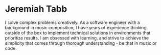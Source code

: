 # Jeremiah Tabb

I solve complex problems creatively. As a software engineer with a background in music composition, I have years of experience thinking outside of the box to implement technical solutions in environments that prioritize results. I am obsessed with learning, and strive to achieve the simplicity that comes through thorough understanding - be that in music or code.
